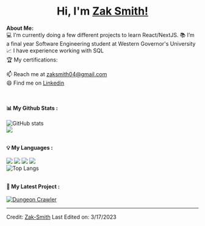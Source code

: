 # <h1 align="center">Hi, I'm <a href="https://github.com/ZS041">Zak Smith!<a></h1>
    

<div>
<strong>About Me:</strong><br>
💻 I’m currently doing a few different projects to learn React/NextJS. 
📚 I’m a final year Software Engineering student at Western Governor's University<br>
📈 I have experience working with SQL<br>
🏆 My certifications: 

📫 Reach me at <a href="mailto:zaksmith04@gmail.com">zaksmith04@gmail.com</a><br>
😄 Find me on <a href="https://www.linkedin.com/in/zsmith04">Linkedin</a><br><br><br>

<strong>📊 My Github Stats :</strong><br><br>
![GitHub stats](https://github-readme-stats.vercel.app/api?username=Kathryn-Jie&show_icons=true&count_private=true&include_all_commits=true&theme=radical)<br>
<img align="center" src="https://github-readme-streak-stats.herokuapp.com/?user=Kathryn-Jie&theme=radical&hide_border=true"/><br><br>

<strong>💡 My Languages :</strong><br><br>
<img src="https://img.shields.io/badge/-R-lightgrey?style=plastic"/>
<img src="https://img.shields.io/badge/-HTML-lightgrey?style=plastic"/>
<img src="https://img.shields.io/badge/-CSS-lightgrey?style=plastic"/>
<img src="https://img.shields.io/badge/-C++-lightgrey?style=plastic"/><br>
![Top Langs](https://github-readme-stats.vercel.app/api/top-langs/?username=ZS041&langs_count_private=true&theme=radical&card_width=445)<br><br>

<strong>🚀 My Latest Project :</strong><br><br>
[![Dungeon Crawler](https://github-readme-stats.vercel.app/api/pin/?username=ZS041&repo=dungeonscroller&theme=radical)](https://github.com/ZS041/dungeonscroller)
</div>

------
Credit: [Zak-Smith](https://github.com/ZS041)
Last Edited on: 3/17/2023

